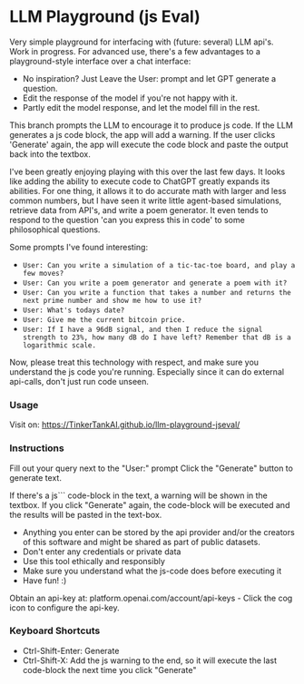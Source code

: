 # LLM Playground (js Eval)

Very simple playground for interfacing with (future: several) LLM api's. Work in progress.
For advanced use, there's a few advantages to a playground-style interface over a chat interface:
- No inspiration? Just Leave the User: prompt and let GPT generate a question.
- Edit the response of the model if you're not happy with it.
- Partly edit the model response, and let the model fill in the rest. 

This branch prompts the LLM to encourage it to produce js code. If the LLM generates a js code block, the app will
add a warning. If the user clicks 'Generate' again, the app will execute the code block and paste the output back into
the textbox.

I've been greatly enjoying playing with this over the last few days. It looks like adding the ability to execute code
to ChatGPT greatly expands its abilities. For one thing, it allows it to do accurate math with larger and less common
numbers, but I have seen it write little agent-based simulations, retrieve data from API's, and write a poem generator.
It even tends to respond to the question 'can you express this in code' to some philosophical questions.

Some prompts I've found interesting:
- `User: Can you write a simulation of a tic-tac-toe board, and play a few moves?`
- `User: Can you write a poem generator and generate a poem with it?`
- `User: Can you write a function that takes a number and returns the next prime number and show me how to use it?`
- `User: What's todays date?`
- `User: Give me the current bitcoin price.`
- `User: If I have a 96dB signal, and then I reduce the signal strength to 23%, how many dB do I have left? Remember that dB is a logarithmic scale.`

Now, please treat this technology with respect, and make sure you understand the js code you're running. Especially 
since it can do external api-calls, don't just run code unseen.

### Usage

Visit on: https://TinkerTankAI.github.io/llm-playground-jseval/

### Instructions

Fill out your query next to the "User:" prompt
Click the "Generate" button to generate text.

If there's a js``` code-block in the text, a warning will be shown in the textbox.
If you click "Generate" again, the code-block will be executed and the results will be pasted in the text-box.

- Anything you enter can be stored by the api provider and/or the creators of this software and might be shared as part of public datasets.
- Don't enter any credentials or private data
- Use this tool ethically and responsibly
- Make sure you understand what the js-code does before executing it
- Have fun! :)

Obtain an api-key at: platform.openai.com/account/api-keys - Click the cog icon to configure the api-key.

### Keyboard Shortcuts

- Ctrl-Shift-Enter: Generate
- Ctrl-Shift-X: Add the js warning to the end, so it will execute the last code-block the next time you click "Generate"
 
